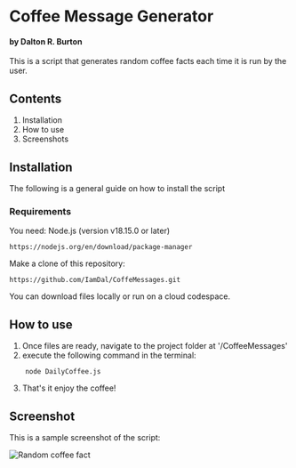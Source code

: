 # Coffee Message Generator
#### by Dalton R. Burton
This is a script that generates random coffee facts each time it is run by the user.

## Contents
1. Installation
2. How to use
3. Screenshots

## Installation
The following is a general guide on how to install the script

### Requirements
You need:
Node.js (version v18.15.0 or later)

```
https://nodejs.org/en/download/package-manager
```

Make a clone of this repository:

```
https://github.com/IamDal/CoffeMessages.git
```

You can download files locally or run on a cloud codespace.

## How to use
1. Once files are ready, navigate to the project folder at '/CoffeeMessages'
2. execute the following command in the terminal:

```
    node DailyCoffee.js
```

3. That's it enjoy the coffee!

## Screenshot
This is a sample screenshot of the script:

![Random coffee fact](/CoffeMessages/coffee_img.png "Random coffee facts.")